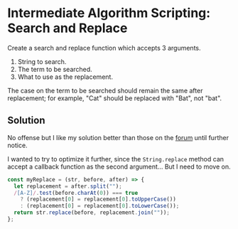 # Intermediate Algorithm Scripting: Search and Replace

Create a search and replace function which accepts 3 arguments.

1. String to search.
1. The term to be searched.
1. What to use as the replacement.

The case on the term to be searched should remain the same after replacement; for example, "Cat" should be replaced with "Bat", not "bat".

## Solution

No offense but I like my solution better than those on the [forum](https://forum.freecodecamp.org/t/freecodecamp-challenge-guide-search-and-replace/16045) until further notice.

I wanted to try to optimize it further, since the `String.replace` method can accept a callback function as the second argument... But I need to move on.

```javascript
const myReplace = (str, before, after) => {
  let replacement = after.split("");
  /[A-Z]/.test(before.charAt(0)) === true
    ? (replacement[0] = replacement[0].toUpperCase())
    : (replacement[0] = replacement[0].toLowerCase());
  return str.replace(before, replacement.join(""));
};
```
